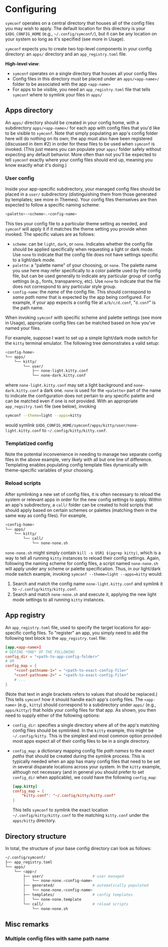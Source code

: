 # Configuring
`symconf` operates on a central directory that houses all of the config files you may wish
to apply. The default location for this directory is your `$XDG_CONFIG_HOME` (e.g.,
`~/.config/symconf/`), but it can be any location on your system so long as it's specified
(see more in Usage). 

`symconf` expects you to create two top-level components in your config directory: an
`apps/` directory and an `app_registry.toml` file.

**High-level view**:

- `symconf` operates on a single directory that houses all your config files
- Config files in this directory must be placed under an `apps/<app-name>/` folder to be
  associated with the app `<app-name>`
- For apps to be visible, you need an `app_registry.toml` file that tells `symconf` where
  to symlink your files in `apps/`

## Apps directory
An `apps/` directory should be created in your config home, with a subdirectory
`apps/<app-name>/` for each app with config files that you'd like to be visible to
`symconf`. Note that simply populating an app's config folder here will do nothing on its
own; the app must also have been registered (discussed in item #2) in order for these
files to be used when `symconf` is invoked. (This just means you can populate your `apps/`
folder safely without expecting any default behavior. More often than not you'll be
expected to tell `symconf` exactly where your config files should end up, meaning you know
exactly what it's doing.)

### User config 
Inside your app-specific subdirectory, your managed config files should be placed in a
`user/` subdirectory (distinguishing them from those generated by templates; see more
in Themes). Your config files themselves are then expected to follow a specific naming
scheme:

```sh
<palette>-<scheme>.<config-name>
```

This ties your config file to a particular theme setting as needed, and `symconf` will
apply it if it matches the theme setting you provide when invoked. The specific values are
as follows:

- `scheme`: can be `light`, `dark`, or `none`. Indicates whether the config file should
  be applied specifically when requesting a light or dark mode. Use `none` to indicate
  that the config file does not have settings specific to a light/dark mode.
- `palette`: a "palette name" of your choosing, or `none`. The palette name you use
  here may refer specifically to a color palette used by the config file, but can be
  used generally to indicate any particular group of config settings (e.g., fonts,
  transparency, etc). Use `none` to indicate that the file does not correspond to any
  particular style group.
- `config-name`: the _name_ of the config file. This should correspond to _same path
  name_ that is expected by the app being configured. For example, if your app expects a
  config file at `a/b/c/d.conf`, "`d.conf`" is the path name.

When invoking `symconf` with specific scheme and palette settings (see more in Usage),
appropriate config files can be matched based on how you've named your files.

For example, suppose I want to set up a simple light/dark mode switch for the `kitty`
terminal emulator. The following tree demonstrates a valid setup:

```sh
<config-home>
└── apps/
    └── kitty/
        └── user/
            ├── none-light.kitty.conf
            └── none-dark.kitty.conf
```

where `none-light.kitty.conf` may set a light background and `none-dark.kitty.conf` a dark
one. `none` is used for the `<palette>` part of the name to indicate the configuration does
not pertain to any specific palette and can be matched even if one is not provided. With
an appropriate `app_regsitry.toml` file (see below), invoking 

```sh
symconf --theme=light --apps=kitty
```

would symlink `$XDG_CONFIG_HOME/symconf/apps/kitty/user/none-light.kitty.conf` to
`~/.config/kitty/kitty.conf`.

### Templatized config
Note the potential inconvenience in needing to manage two separate config files in the
above example, very likely with all but one line of difference. Templating enables
populating config template files dynamically with theme-specific variables of your
choosing.


### Reload scripts
After symlinking a new set of config files, it is often necessary to reload the system or
relevant apps in order for the new config settings to apply. Within an app's subdirectory,
a `call/` folder can be created to hold scripts that should apply based on certain schemes
or palettes (matching them in the same way as config files). For example,

```sh
<config-home>
└── apps/
    └── kitty/
        └── call/
            └── none-none.sh
```

`none-none.sh` might simply contain `kill -s USR1 $(pgrep kitty)`, which is a way to tell
all running `kitty` instances to reload their config settings. Again, following the naming
scheme for config files, a script named `none-none.sh` will apply under any scheme or
palette specification. Thus, in our light/dark mode switch example, invoking `symconf
--theme=light --apps=kitty` would:

1. Search and match the config name `none-light.kitty.conf` and symlink it to
   `~/.config/kitty/kitty.conf`.
2. Search and match `none-none.sh` and execute it, applying the new light mode settings to
   all running `kitty` instances.


## App registry
An `app_registry.toml` file, used to specify the target locations for app-specific
config files. To "register" an app, you simply need to add the following text block to
the `app_registry.toml` file:

```toml
[app.<app-name>]
# DEFINE *ONE* OF THE FOLLOWING
config_dir = "<path-to-app-config-folder>"
# OR 
config_map = {
    "<conf-pathname-1>" = "<path-to-exact-config-file>"
    "<conf-pathname-2>" = "<path-to-exact-config-file>"
    # ...
}
```

(Note that text in angle brackets refers to values that should be replaced.) This tells
`symconf` how it should handle each app's config files. The `<app-name>` (e.g.,
`kitty`) should correspond to a subdirectory under `apps/` (e.g., `apps/kitty/`) that
holds your config files for that app. As shown, you then need to supply either of the
following options:

- `config_dir`: specifies a single directory where all of the app's matching config
  files should be symlinked. In the `kitty` example, this might be `~/.config/kitty`.
  This is the simplest and most common option provided most apps expect all of their
  config files to be in a single directory.
- `config_map`: a dictionary mapping config file _path names_ to the _exact paths_ that
  should be created during the symlink process. This is typically needed when an app
  has many config files that need to be set in several disparate locations across your
  system. In the `kitty` example, although not necessary (and in general you should
  prefer to set `config_dir` when applicable), we could have the following
  `config_map`:

  ```toml
  [app.kitty]
  config_map = {
      "kitty.conf": "~/.config/kitty/kitty.conf"
  }
  ```

  This tells `symconf` to symlink the exact location `~/.config/kitty/kitty.conf` to
  the matching `kitty.conf` under the `apps/kitty` directory.

## Directory structure
In total, the structure of your base config directory can look as follows:

```sh
~/.config/symconf/
├── app_registry.toml
└── apps/
    └── <app>/
        ├── user/                      # user managed
        │   └── none-none.<config-name>
        ├── generated/                 # automatically populated
        │   └── none-none.<config-name>
        ├── templates/                 # config templates
        │   └── none-none.template
        └── call/                      # reload scripts
            └── none-none.sh
```

## Misc remarks

### Multiple config files with same path name
